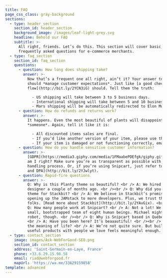 ```yaml
---
title: FAQ
page_css_class: gray-background
sections:
  - type: header_section
    section_id: header_section
    background_image: /images/leaf-light-grey.svg
    headline: Behold our FAQ
    subtitle: >-
      All right, friends. Let’s do this. This section will cover basic,
      frequently asked questions for e-commerce merchants.
  - type: faq_section
    section_id: faq_section
    questions:
      - question: How long does shipping take?
        answer: >-
          Now that’s a frequent one all right, ain’t it? Your answer to this
          should *manage customer expectations*. Just like [a good checkout
          flow](http://bit.ly/2YCN3iG) should. Tell them the truth:

            - US shipping will take between 3 to 5 business days.
            - International shipping will take between 5 and 10 business days.
            - Mars shipping will be automatically redirected to Elon Musk’s Twitter account.
      - question: How do refunds and returns work?
        answer: >-
          It happens. Even the most beautiful of plants will disappoint
          *someone*. Again, tell it like it is:

            - All discounted items sales are final.
            - If you’d like another version of your item, please use the return label. Instructions are printed on its back.
            - If your item is damaged or not functioning correctly, email us at info@planty.com, and we’ll refund you + send you a new one ASAP!
      - question: How do you handle sensitive customer information?
        answer: >-
          [GDPR](https://media3.giphy.com/media/1FMaabePDEfgk/giphy.gif?cid=790b76115d1fc3ed7656643632f4131f&rid=giphy.gif),
          am I right? Make sure you’re as transparent as possible with your data
          handling process. Or, if you’re using Snipcart, just refer to [our ToS
          and DPA](http://bit.ly/2YJwlyt).
      - question: Rapid-fire questions
        answer: >-
          Q: Why is this Planty theme so beautiful? <br /> A: We hired our first
          designer a couple of months ago. <br /><br /> Q: Why did you build a
          theme for Stackbit? <br /> A: We believe in Stackbit’s promise of
          opening up the JAMstack to more developers. Plus, we trust these
          folks. [Read more about Stackbit](http://bit.ly/2YAvGix). <br /><br />
          Q: How many people work at Snipcart? <br /> A: Not a lot! We’re a
          small, bootstrapped team of eight human beings. Michael might be a
          robot, though. <br /><br /> Q: Why is Snipcart based in Québec City?
          <br /> A: Have you been here? It’s beaaautiful! <br /><br /> Q: What’s
          the meaning of life? <br /> A: We’re not quite sure. But building
          useful products with people we love feels meaningful enough.
  - type: contact_section
    image: images/Ask-WebForGood-SEO.png
    section_id: contact_section
    address: 'Saint-Germain-en-Laye, France'
    phone: +33.6.29.15.98.58
    email: riad@webforgood.fr
    mapUrl: 'https://wa.me/33629159858'
template: advanced
---
```


